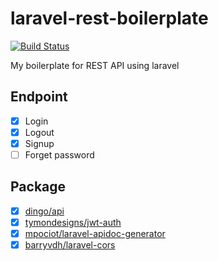 # laravel-rest-boilerplate
[![Build Status](https://travis-ci.org/muhtarudinsiregar/laravel-rest-boilerplate.svg?branch=master)](https://travis-ci.org/muhtarudinsiregar/laravel-rest-boilerplate)

My boilerplate for REST API using laravel

## Endpoint
* [x] Login
* [x] Logout
* [x] Signup
* [ ] Forget password

## Package
* [x] [dingo/api](https://github.com/dingo/api)
* [x] [tymondesigns/jwt-auth](https://github.com/tymondesigns/jwt-auth)
* [x] [mpociot/laravel-apidoc-generator](https://github.com/mpociot/laravel-apidoc-generator)
* [x] [barryvdh/laravel-cors](https://github.com/barryvdh/laravel-cors)
